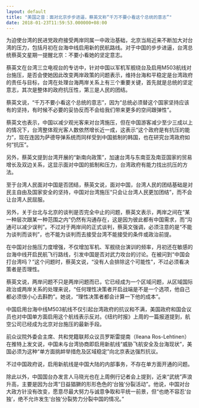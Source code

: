 ```yaml
---
layout: default
title: "美国之音：面对北京步步进逼，蔡英文称“千万不要小看这个总统的意志”"
date: 2018-01-23T11:59:53.000000+08:00
---
```


为迫使台湾的民进党政府接受两岸同属一中政治基础，北京当局近来不断加大对台湾的压力，包括月初在台海中线启用新的民航路线。对于中国的步步进逼，台湾总统蔡英文星期一提醒北京：不要小看她的坚定意志。

蔡英文在台湾三立电视台的专访中，针对中国以军机军舰绕台及启用M503航线对台施压，是否会使她因此改变两岸政策的问题表示，维持台海和平稳定是台湾政府的责任与目标，台湾在处理台海两岸关系上有三个重要关键，首先就是总统的坚定意志，其次是整体的政府抗压性，第三是人民的团结。

蔡英文说，“千万不要小看这个总统的意志”，因为“总统必须替这个国家坚持应该有的坚持，有时候不必要的妥协反而不会给我们带来更多的空间跟弹性”。

蔡英文也表示，中国以减少观光客来对台湾施压，但在中国游客减少至少三成以上的情况下，台湾整体观光客人数依然增长近一成，这表示“这个政府是有抗压的能力”，现在连因为萨德导弹系统而同样受到中国抵制的韩国，也在研究台湾政府如何“抗压”。

另外，蔡英文提到台湾开展的“新南向政策”，加速台湾与东南亚及南亚国家的贸易增长及双边关系，这显示面对中国的抵制和压力，台湾政府有能力找出抗压的方法。

至于台湾人民面对中国是否团结，蔡英文说，面对中国，台湾人民的团结基础是对民主自由及国家安全的坚持，中国对台湾施压“只会让台湾人民更加团结”，而不会让台湾人民屈服。

另外，关于台北与北京的谈判是否完全中止的问题，蔡英文表示，两岸之间在“某一种层次跟某一种范围之内”仍然有沟通存在，这是因为彼此都有中国需求，而“沟通可以减少误判”。不过对于两岸间的正式谈判，蔡英文强调，必须注意的是“不能为谈判而谈判”，也不能为谈判而去接受台湾不能接受的条件或政治前提。

在中国对台施压力度增强，不仅增加军机、军舰绕台演训的频率，月初还在敏感的台海中线开启民航飞行路线，引发中国是否对武力攻台的讨论。在被问到“中国会打台湾吗？”这个问题时，蔡英文说，“没有人会排除这个可能性”，不过必须看决策者是否理性。

蔡英文说，两岸问题不只是两岸问题而已，它已经成为一个区域问题，从区域国际政治或两岸关系的处理来说，“任何理性决策者开启战端是不是一个选项，他自己都必须很小心去斟酌”。她说，“理性决策者都会计算一下他的成本”。

中国启用台海中线M503航线不仅引起台湾政府的抗议和不满，美国政府和国会议员也对中国单方面启用这个航线表示反对。《纽约时报》上周的一篇报道提到，航空公司已经成为北京对台施压的最新手段。

前众议院外委会主席、共和党籍联邦众议员罗斯雷提南（Ileana Ros-Lehtinen）在推特上发文说，中国未与台湾协商即启用新航线“威胁飞航安全及台海现状”，美国必须为这种“单方面挑衅举措危及区域稳定”向北京表达强烈抗议。

不过中国政府说，启用新航线是中国大陆的内部事务，不存在单方面开通的问题。

除此以外，中国国台办发言人马晓光也在上周例行记者会上提到，近来“武统”声浪升高，主要是因为台湾“日益猖獗的形形色色的‘台独’分裂活动”。他说，中国对台大政方针没有改变，愿意尽最大努力与诚意争取和平统一前景，但“也绝不容忍‘台独’，绝不允许发生‘台独’分裂势力分裂中国的情况。”

